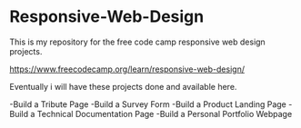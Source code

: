 # Responsive-Web-Design
This is my repository for the free code camp responsive web design projects.

https://www.freecodecamp.org/learn/responsive-web-design/

Eventually i will have these projects done and available here. 

-Build a Tribute Page
-Build a Survey Form
-Build a Product Landing Page
-Build a Technical Documentation Page
-Build a Personal Portfolio Webpage

